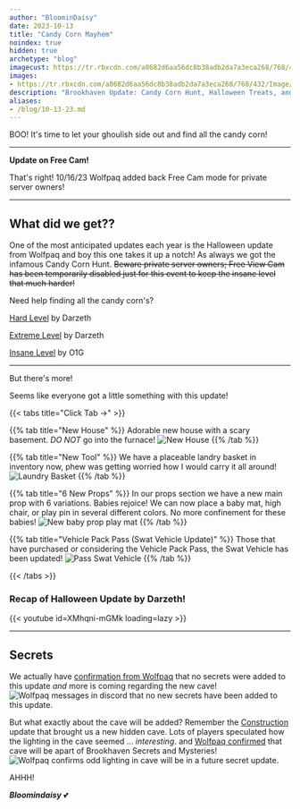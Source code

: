 ```yaml
---
author: "BloominDaisy"
date: 2023-10-13
title: "Candy Corn Mayhem"
noindex: true
hidden: true
archetype: "blog"
imagecust: https://tr.rbxcdn.com/a8682d6aa56dc8b38adb2da7a3eca268/768/432/Image/Png
images:
- https://tr.rbxcdn.com/a8682d6aa56dc8b38adb2da7a3eca268/768/432/Image/Png
description: "Brookhaven Update: Candy Corn Hunt, Halloween Treats, and more."
aliases:
- /blog/10-13-23.md
---
```


BOO! It's time to let your ghoulish side out and find all the candy corn!

---

**Update on Free Cam!**

That's right! 10/16/23 Wolfpaq added back Free Cam mode for private server owners!

---

## What did we get??

One of the most anticipated updates each year is the Halloween update from Wolfpaq and boy this one takes it up a notch! As always we got the infamous Candy Corn Hunt. ~~Beware private server owners; Free View Cam has been temporarily disabled just for this event to keep the insane level that much harder!~~ 



Need help finding all the candy corn's?

[Hard Level](https://www.youtube.com/watch?v=InDlP50bBd8) by Darzeth

[Extreme Level](https://www.youtube.com/watch?v=p4nT0y5KB6o) by Darzeth

[Insane Level](https://www.youtube.com/watch?v=wssiL3t8Ehc) by O1G

---

But there's more! 

Seems like everyone got a little something with this update! 

{{< tabs title="Click Tab ->" >}}

{{% tab title="New House" %}}
Adorable new house with a scary basement. _DO NOT_ go into the furnace!
![New House](/images/bh/new_house_10-13-23.jpg)
{{% /tab %}}

{{% tab title="New Tool" %}}
We have a placeable landry basket in inventory now, phew was getting worried how I would carry it all around!
![Laundry Basket](/images/bh/laundrybasket.jpg)
{{% /tab %}}

{{% tab title="6 New Props" %}}
In our props section we have a new main prop with 6 variations. 
Babies rejoice! We can now place a baby mat, high chair, or play pin in several different colors. No more confinement for these babies!
![New baby prop play mat](/images/bh/baby_props.jpg)
{{% /tab %}}

{{% tab title="Vehicle Pack Pass (Swat Vehicle Update)" %}}
Those that have purchased or considering the Vehicle Pack Pass, the Swat Vehicle has been updated!
![Pass Swat Vehicle ](/images/bh/swat_vehicle.jpg)
{{% /tab %}}

{{< /tabs >}}

### Recap of Halloween Update by Darzeth!

{{< youtube id=XMhqni-mGMk loading=lazy >}}

---


## Secrets

We actually have [confirmation from Wolfpaq](https://discord.com/channels/482308357248647177/870010373976236052/1162421003356483705) that no secrets were added to this update _and_ more is coming regarding the new cave! 
![Wolfpaq messages in discord that no new secrets have been added to this update.](/images/bh/wolf2.jpg)

But what exactly about the cave will be added? Remember the [Construction](blog/archive/2023/august/construction/) update that brought us a new hidden cave. Lots of players speculated how the lighting in the cave seemed ... _interesting_. and [Wolfpaq confirmed](https://discord.com/channels/482308357248647177/870010373976236052/1162417286792102060) that cave will be apart of Brookhaven Secrets and Mysteries!
![Wolfpaq confirms odd lighting in cave will be in a future secret update.](/images/bh/wolf.jpg)

AHHH!

_**Bloomindaisy**_ <span class="nowrap"><span class="emojify">💕</span>